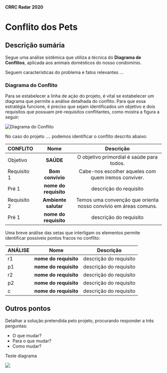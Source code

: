 #### CRRC Radar 2020

# Conflito dos Pets

## Descrição sumária

Segue uma análise sistêmica que utiliza a técnica do **Diagrama de Conflitos**, aplicada aos animais domésticos do nosso condomínio.

Seguem características do problema e fatos relevantes ...


### Diagrama do Conflito

Para se estabelecer a linha de ação do projeto, é vital se estabelecer um diagrama que permite a análise detalhada do conflito. Para que essa estratégia funcione, é preciso que sejam identificados um objetivo e dois requisitos que possuam pré-requisitos conflitantes, como mostra a figura a seguir:

![Diagrama do Conflito](https://i.imgur.com/HO7bWxJ.png)

No caso do projeto .... podemos identificar o conflito descrito abaixo:

| **CONFLITO**     | **Nome**              | **Descrição**           |  
| :---             |     :---:             |          :---:          |  
| Objetivo         | **SAÚDE**  |  O objetivo primordial é saúde para todos.  |
| Requisito 1      | **Bom convívio** |  Cabe-nos escolher aqueles com quem iremos conviver. |  
| Pré 1            | **nome do requisito** |  descrição do requisito |   
| Requisito 2      | **Ambiente salutar** |  Temos uma convenção que orienta nosso convívio em áreas comuns. | 
| Pré 1            | **nome do requisito** |  descrição do requisito |   

Uma breve análise das setas que interligam os elementos permite identificar possíveis pontos fracos no conflito:

| **ANÁLISE**      | **Nome**              | **Descrição**           |  
| :---             |     :---:             |          :---:          |  
| r1               | **nome do requisito** |  descrição do requisito |  
| p1               | **nome do requisito** |  descrição do requisito |  
| r2               | **nome do requisito** |  descrição do requisito |  
| p2               | **nome do requisito** |  descrição do requisito |  
| c                | **nome do requisito** |  descrição do requisito |      

## Outros pontos

Detalhar a solução pretendida pelo projeto, procurando responder a três perguntas:

- O que mudar?
- Para o que mudar?
- Como mudar?

Teste diagrama

![](https://www.websequencediagrams.com/cgi-bin/cdraw?lz=dGl0bGUgQXV0aG9yaXphdGlvbiBGbG93CgpVc2VyIC0-IENsaWVudDogTG9nIGludG8gSG9tZSBBc3Npc3RhbnQKABoGIC0-IFVzZXI6AEMJZSB1cmwgAD4JACgOOiBHbyB0bwAeBWFuZCBhAC0ICgBQDgB1DACBFw5jb2RlAHELAE4RZXQgdG9rZW5zIGZvcgAoBgBBGlQAJQUK&s=qsd)
